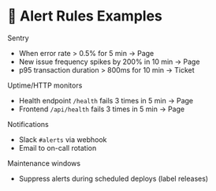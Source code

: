# 🚨 Alert Rules Examples

Sentry
- When error rate > 0.5% for 5 min → Page
- New issue frequency spikes by 200% in 10 min → Page
- p95 transaction duration > 800ms for 10 min → Ticket

Uptime/HTTP monitors
- Health endpoint `/health` fails 3 times in 5 min → Page
- Frontend `/api/health` fails 3 times in 5 min → Page

Notifications
- Slack `#alerts` via webhook
- Email to on-call rotation

Maintenance windows
- Suppress alerts during scheduled deploys (label releases) 